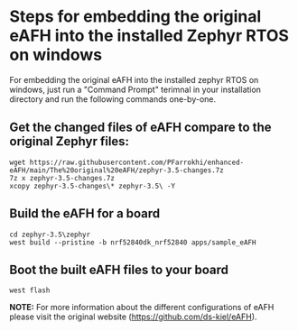 # Steps for embedding the original eAFH into the installed Zephyr RTOS on windows
For embedding the original eAFH into the installed zephyr RTOS on windows, just run a "Command Prompt" terimnal in your installation directory and run the following commands one-by-one.

## Get the changed files of eAFH compare to the original Zephyr files:
```
wget https://raw.githubusercontent.com/PFarrokhi/enhanced-eAFH/main/The%20original%20eAFH/zephyr-3.5-changes.7z
7z x zephyr-3.5-changes.7z
xcopy zephyr-3.5-changes\* zephyr-3.5\ -Y
```

## Build the eAFH for a board
```
cd zephyr-3.5\zephyr
west build --pristine -b nrf52840dk_nrf52840 apps/sample_eAFH
```

## Boot the built eAFH files to your board
```
west flash
```

**NOTE:** For more information about the different configurations of eAFH please visit the original website (https://github.com/ds-kiel/eAFH).
